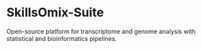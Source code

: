 # SkillsOmix-Suite
Open-source platform for transcriptome and genome analysis with statistical and bioinformatics pipelines.
